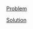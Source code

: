[Problem](https://leetcode.com/problems/valid-anagram)

[Solution](https://leetcode.com/problems/valid-anagram/solutions/3297487/242-valid-anagram-simple-solution)
